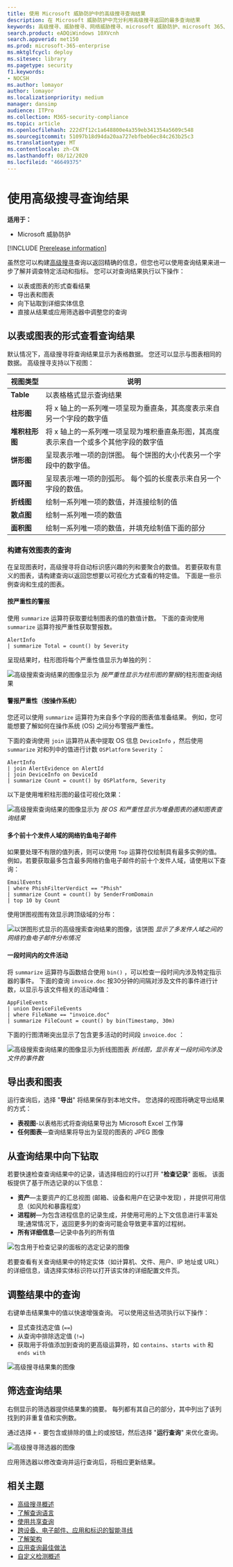 ```yaml
---
title: 使用 Microsoft 威胁防护中的高级搜寻查询结果
description: 在 Microsoft 威胁防护中充分利用高级搜寻返回的最多查询结果
keywords: 高级搜寻、威胁搜寻、网络威胁搜寻、microsoft 威胁防护、microsoft 365、mtp、m365、搜索、查询、遥测、自定义检测、架构、kusto、microsoft 365、Microsoft 威胁防护、可视化、图表、筛选器、深化
search.product: eADQiWindows 10XVcnh
search.appverid: met150
ms.prod: microsoft-365-enterprise
ms.mktglfcycl: deploy
ms.sitesec: library
ms.pagetype: security
f1.keywords:
- NOCSH
ms.author: lomayor
author: lomayor
ms.localizationpriority: medium
manager: dansimp
audience: ITPro
ms.collection: M365-security-compliance
ms.topic: article
ms.openlocfilehash: 222d7f12c1a648800e4a359eb341354a5609c548
ms.sourcegitcommit: 51097b18d94da20aa727ebfbeb6ec84c263b25c3
ms.translationtype: MT
ms.contentlocale: zh-CN
ms.lasthandoff: 08/12/2020
ms.locfileid: "46649375"
---
```

# <a name="work-with-advanced-hunting-query-results"></a>使用高级搜寻查询结果

**适用于：**
- Microsoft 威胁防护

[!INCLUDE [Prerelease information](../includes/prerelease.md)]

虽然您可以构建[高级搜寻](advanced-hunting-overview.md)查询以返回精确的信息，但您也可以使用查询结果来进一步了解并调查特定活动和指标。 您可以对查询结果执行以下操作：

- 以表或图表的形式查看结果
- 导出表和图表
- 向下钻取到详细实体信息
- 直接从结果或应用筛选器中调整您的查询

## <a name="view-query-results-as-a-table-or-chart"></a>以表或图表的形式查看查询结果
默认情况下，高级搜寻将查询结果显示为表格数据。 您还可以显示与图表相同的数据。 高级搜寻支持以下视图：

| 视图类型 | 说明 |
| -- | -- |
| **Table** | 以表格格式显示查询结果 |
| **柱形图** | 将 x 轴上的一系列唯一项呈现为垂直条，其高度表示来自另一个字段的数字值 |
| **堆积柱形图** | 将 x 轴上的一系列唯一项呈现为堆积垂直条形图，其高度表示来自一个或多个其他字段的数字值 |
| **饼形图** | 呈现表示唯一项的剖饼图。 每个饼图的大小代表另一个字段中的数字值。 |
| **圆环图** | 呈现表示唯一项的剖弧形。 每个弧的长度表示来自另一个字段的数值。 |
| **折线图** | 绘制一系列唯一项的数值，并连接绘制的值 |
| **散点图** | 绘制一系列唯一项的数值 |
| **面积图** | 绘制一系列唯一项的数值，并填充绘制值下面的部分 |

### <a name="construct-queries-for-effective-charts"></a>构建有效图表的查询
在呈现图表时，高级搜寻将自动标识感兴趣的列和要聚合的数值。 若要获取有意义的图表，请构建查询以返回您想要以可视化方式查看的特定值。 下面是一些示例查询和生成的图表。

#### <a name="alerts-by-severity"></a>按严重性的警报
使用 `summarize` 运算符获取要绘制图表的值的数值计数。 下面的查询使用 `summarize` 运算符按严重性获取警报数。

```kusto
AlertInfo
| summarize Total = count() by Severity
```
呈现结果时，柱形图将每个严重性值显示为单独的列：

![高级搜索查询结果的图像显示为 ](../../media/advanced-hunting-column-chart.jpg)
 *按严重性显示为柱形图的警报*的柱形图查询结果

#### <a name="alert-severity-by-operating-system"></a>警报严重性（按操作系统）
您还可以使用 `summarize` 运算符为来自多个字段的图表值准备结果。 例如，您可能想要了解如何在操作系统 (OS) 之间分布警报严重性。 

下面的查询使用 `join` 运算符从表中提取 OS 信息 `DeviceInfo` ，然后使用 `summarize` 对和列中的值进行计数 `OSPlatform` `Severity` ：

```kusto
AlertInfo
| join AlertEvidence on AlertId
| join DeviceInfo on DeviceId
| summarize Count = count() by OSPlatform, Severity 
```
以下是使用堆积柱形图的最佳可视化效果：

![高级搜索查询结果的图像显示为 ](../../media/advanced-hunting-stacked-chart.jpg)
 *按 OS 和严重性显示为堆叠图表的通知图表查询结果*

#### <a name="phishing-emails-across-top-ten-sender-domains"></a>多个前十个发件人域的网络钓鱼电子邮件
如果要处理不有限的值列表，则可以使用 `Top` 运算符仅绘制具有最多实例的值。 例如，若要获取最多包含最多网络钓鱼电子邮件的前十个发件人域，请使用以下查询：

```kusto
EmailEvents
| where PhishFilterVerdict == "Phish"
| summarize Count = count() by SenderFromDomain
| top 10 by Count
```
使用饼图视图有效显示跨顶级域的分布：

![以饼图形式显示的高级搜索查询结果的图像，该饼图 ](../../media/advanced-hunting-pie-chart.jpg)
 *显示了多发件人域之间的网络钓鱼电子邮件分布情况*

#### <a name="file-activities-over-time"></a>一段时间内的文件活动
将 `summarize` 运算符与函数结合使用 `bin()` ，可以检查一段时间内涉及特定指示器的事件。 下面的查询 `invoice.doc` 按30分钟的间隔对涉及文件的事件进行计数，以显示与该文件相关的活动峰值：

```kusto
AppFileEvents
| union DeviceFileEvents
| where FileName == "invoice.doc"
| summarize FileCount = count() by bin(Timestamp, 30m)
```
下面的行图清晰突出显示了包含更多活动的时间段 `invoice.doc` ： 

![高级搜索查询结果的图像显示为折线图图表 ](../../media/advanced-hunting-line-chart.jpg)
 *折线图，显示有关一段时间内涉及文件的事件数*


## <a name="export-tables-and-charts"></a>导出表和图表
运行查询后，选择 "**导出**" 将结果保存到本地文件。 您选择的视图将确定导出结果的方式：

- **表视图**-以表格形式将查询结果导出为 Microsoft Excel 工作簿
- **任何图表**—查询结果将导出为呈现的图表的 JPEG 图像

## <a name="drill-down-from-query-results"></a>从查询结果中向下钻取
若要快速检查查询结果中的记录，请选择相应的行以打开 "**检查记录**" 面板。 该面板提供了基于所选记录的以下信息：

- **资产**—主要资产的汇总视图 (邮箱、设备和用户在记录中发现) ，并提供可用信息（如风险和暴露程度）
- **进程树**—为包含进程信息的记录生成，并使用可用的上下文信息进行丰富处理;通常情况下，返回更多列的查询可能会导致更丰富的过程树。
- **所有详细信息**—记录中各列的所有值  

![包含用于检查记录的面板的选定记录的图像](../../media/mtp-ah/inspect-record.png)

若要查看有关查询结果中的特定实体（如计算机、文件、用户、IP 地址或 URL）的详细信息，请选择实体标识符以打开该实体的详细配置文件页。

## <a name="tweak-your-queries-from-the-results"></a>调整结果中的查询
右键单击结果集中的值以快速增强查询。 可以使用这些选项执行以下操作：

- 显式查找选定值 (`==`)
- 从查询中排除选定值 (`!=`)
- 获取用于将值添加到查询的更高级运算符，如 `contains`、`starts with` 和 `ends with` 

![高级搜寻结果集的图像](../../media/advanced-hunting-results-filter.png)

## <a name="filter-the-query-results"></a>筛选查询结果
右侧显示的筛选器提供结果集的摘要。 每列都有其自己的部分，其中列出了该列找到的非重复值和实例数。

通过选择 `+` `-` 要包含或排除的值上的或按钮，然后选择 "**运行查询**" 来优化查询。

![高级搜寻筛选器的图像](../../media/advanced-hunting-filter.png)

应用筛选器以修改查询并运行查询后，将相应更新结果。

## <a name="related-topics"></a>相关主题
- [高级搜寻概述](advanced-hunting-overview.md)
- [了解查询语言](advanced-hunting-query-language.md)
- [使用共享查询](advanced-hunting-shared-queries.md)
- [跨设备、电子邮件、应用和标识的智能寻线](advanced-hunting-query-emails-devices.md)
- [了解架构](advanced-hunting-schema-tables.md)
- [应用查询最佳做法](advanced-hunting-best-practices.md)
- [自定义检测概述](custom-detections-overview.md)
